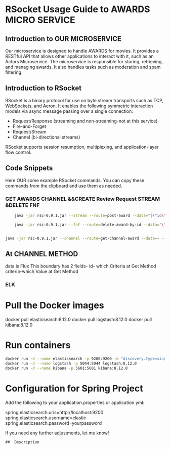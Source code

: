 # RSocket Usage Guide to AWARDS MICRO SERVICE

## Introduction to OUR MICROSERVICE
Our microservice is designed to handle AWARDS for movies.
It provides a RESTful API that allows other applications to interact with it, such as an Actors Microservice.
The microservice is responsible for storing, retrieving, and managing awards. It also handles tasks such as moderation and spam filtering.




## Introduction to RSocket

RSocket is a binary protocol for use on byte stream transports such as TCP, WebSockets, and Aeron. It enables the following symmetric interaction models via async message passing over a single connection:
- Request/Response (streaming and non-streaming-not at this service)
- Fire-and-Forget
- Request/Stream
- Channel (bi-directional streams)

RSocket supports session resumption, multiplexing, and application-layer flow control.

## Code Snippets

Here OUR  some example RSocket commands. You can copy these commands from the clipboard and use them as needed.

### GET AWARDS CHANNEL &&CREATE Review Request STREAM &DELETE FNF

```bash
    java -jar rsc-0.9.1.jar --stream --route=post-award --data="{\"id\":\"string\",\"type\":\"typecast\",\"winners\":[\"maddona\",\"jlo\"],\"movie\":\"mov\",\"organization\":\"org\",\"country\":\"IL\",\"date\":\"03-03-2020\",\"deatils\":{\"additionalProp1\":{},\"additionalProp2\":{},\"additionalProp3\":{}}}" --debug tcp://localhost:7004

    java -jar rsc-0.9.1.jar --fnf --route=delete-award-by-id --data="\"4d2c9bda-712e-4faf-b4f2-91341c5f7333\"" --debug tcp://localhost:7004


java -jar rsc-0.9.1.jar --channel --route=get-channel-award --data=- --debug tcp://localhost:7004

```
##  At CHANNEL METHOD 
data is Flux<IdWrapperBoundary>  This boundary has 2 fields-
id- which Criteria at Get Method
criteria-which Value at Get Method


### ELK

# Pull the Docker images
docker pull elasticsearch:8.12.0
docker pull logstash:8.12.0
docker pull kibana:8.12.0

# Run containers

```bash
docker run -d --name elasticsearch -p 9200:9200 -e "discovery.type=single-node" elasticsearch:8.12.0
docker run -d --name logstash -p 5044:5044 logstash:8.12.0
docker run -d --name kibana -p 5601:5601 kibana:8.12.0
```

# Configuration for Spring Project
Add the following to your application.properties or application.yml:

spring.elasticsearch.uris=http://localhost:9200
spring.elasticsearch.username=elastic
spring.elasticsearch.password=yourpassword



If you need any further adjustments, let me know!


```
##  Description



